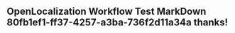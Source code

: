 <properties
ms.topic="hero-topic1"
ms.test1="hero-topic"
ms.test2="test"/>

## OpenLocalization Workflow Test MarkDown 80fb1ef1-ff37-4257-a3ba-736f2d11a34a thanks!
